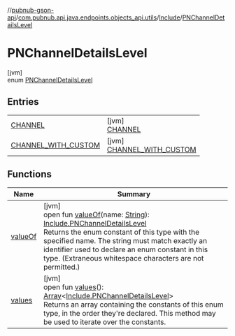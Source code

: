 //[pubnub-gson-api](../../../../index.md)/[com.pubnub.api.java.endpoints.objects_api.utils](../../index.md)/[Include](../index.md)/[PNChannelDetailsLevel](index.md)

# PNChannelDetailsLevel

[jvm]\
enum [PNChannelDetailsLevel](index.md)

## Entries

| | |
|---|---|
| [CHANNEL](-c-h-a-n-n-e-l/index.md) | [jvm]<br>[CHANNEL](-c-h-a-n-n-e-l/index.md) |
| [CHANNEL_WITH_CUSTOM](-c-h-a-n-n-e-l_-w-i-t-h_-c-u-s-t-o-m/index.md) | [jvm]<br>[CHANNEL_WITH_CUSTOM](-c-h-a-n-n-e-l_-w-i-t-h_-c-u-s-t-o-m/index.md) |

## Functions

| Name | Summary |
|---|---|
| [valueOf](value-of.md) | [jvm]<br>open fun [valueOf](value-of.md)(name: [String](https://docs.oracle.com/javase/8/docs/api/java/lang/String.html)): [Include.PNChannelDetailsLevel](index.md)<br>Returns the enum constant of this type with the specified name. The string must match exactly an identifier used to declare an enum constant in this type. (Extraneous whitespace characters are not permitted.) |
| [values](values.md) | [jvm]<br>open fun [values](values.md)(): [Array](https://kotlinlang.org/api/latest/jvm/stdlib/kotlin/-array/index.html)&lt;[Include.PNChannelDetailsLevel](index.md)&gt;<br>Returns an array containing the constants of this enum type, in the order they're declared. This method may be used to iterate over the constants. |
